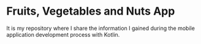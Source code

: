 # Fruits, Vegetables and Nuts App

It is my repository where I share the information I gained during the mobile application development process with Kotlin.
